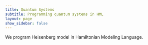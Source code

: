 ```yaml
---
title: Quantum Systems
subtitle: Programming quantum systems in HML
layout: page
show_sidebar: false
---
```


We program Heisenberg model in Hamiltonian Modeling Language.